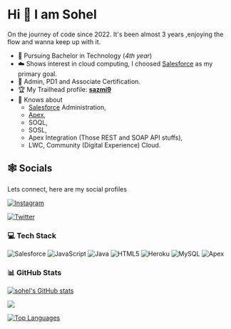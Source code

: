 # Hi 👋 I am Sohel

On the journey of code since 2022. It's been almost 3 years ,enjoying the flow and wanna keep up with it.

- 🧍 Pursuing Bachelor in Technology (_4th year_)
- ☁️ Shows interest in cloud computing, I choosed [Salesforce](https://www.salesforce.com/in/) as my primary goal.
- 📃 Admin, PD1 and Associate Certification.
- 🏆 My Trailhead profile: **[sazmi9](https://www.salesforce.com/trailblazer/sazmi9)**
- 🧠 Knows about
  - [Salesforce](https://www.salesforce.com/in/) Administration,
  - [Apex](https://developer.salesforce.com/docs/atlas.en-us.apexcode.meta/apexcode/apex_intro_what_is_apex.htm),
  - SOQL,
  - SOSL,
  - Apex Integration (Those REST and SOAP API stuffs),
  - LWC, Community (Digital Experience) Cloud.

## 🕸️ Socials

Lets connect, here are my social profiles

[![Instagram](https://img.shields.io/badge/Instagram-%23E4405F.svg?logo=Instagram&logoColor=white)](https://instagram.com/_sohel_azmi)

</div>

[![Twitter](https://img.shields.io/badge/Twitter-%231DA1F2.svg?logo=Twitter&logoColor=white)](https://twitter.com/sohel_azmi11)

### 💻 Tech Stack

![Salesforce](https://img.shields.io/badge/Salesforce-00A1E0?style=flat&logo=Salesforce&logoColor=white) ![JavaScript](https://img.shields.io/badge/javascript-%23323330.svg?style=flat&logo=javascript&logoColor=%23F7DF1E) ![Java](https://img.shields.io/badge/java-%23ED8B00.svg?style=flat&logo=openjdk&logoColor=white) ![HTML5](https://img.shields.io/badge/html5-%23E34F26.svg?style=flat&logo=html5&logoColor=white) ![Heroku](https://img.shields.io/badge/heroku-%23430098.svg?style=flat&logo=heroku&logoColor=white) ![MySQL](https://img.shields.io/badge/mysql-%2300000f.svg?style=flat&logo=mysql&logoColor=white) ![Apex](https://img.shields.io/badge/MongoDB-%234ea94b.svg?style=flat&logo=mongodb&logoColor=white)

### 📊 GitHub Stats

<a href="http://www.github.com/sohel-azmi"><img src="https://github-readme-stats.vercel.app/api?username=sohelazmi&show_icons=true&hide=issues,&count_private=true&title_color=ec4899&text_color=3382ed&icon_color=444e59&bg_color=181824&hide_border=true&show_icons=true" alt="sohel's GitHub stats" /></a>

<a href="http://www.github.com/sohel-azmi"><img src="https://github-readme-streak-stats.herokuapp.com/?user=sohelazmi&stroke=3382ed&background=181824&ring=ec4899&fire=ec4899&currStreakNum=3382ed&currStreakLabel=ec4899&sideNums=3382ed&sideLabels=3382ed&dates=3382ed&hide_border=true" /></a>

<a href="https://github.com/sohel-azmi" align="left"><img src="https://github-readme-stats.vercel.app/api/top-langs/?username=sohelazmi&langs_count=4&title_color=ec4899&text_color=3382ed&icon_color=444e59&bg_color=181824&hide_border=true&locale=en&custom_title=Top%20%Languages" alt="Top Languages"/></a>
